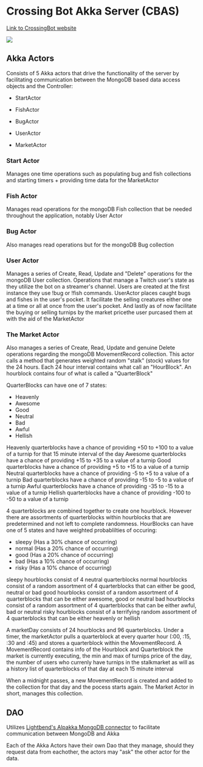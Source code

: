 # Crossing Bot Akka Server (CBAS)

[Link to CrossingBot website](https://www.crossingbot.com/)

![](https://cdn.discordapp.com/attachments/685583064885100568/719665723986804793/crossingbotv1.png)

## Akka Actors

Consists of 5 Akka actors that drive the functionality of the server by facilitating communication between the MongoDB based
data access objects and the Controller:

- StartActor

- FishActor

- BugActor

- UserActor

- MarketActor

### Start Actor

Manages one time operations such as populating bug and fish collections and starting timers + providing time data for the MarketActor

### Fish Actor

Manages read operations for the mongoDB Fish collection that be needed throughout the application, notably User Actor

### Bug Actor

Also manages read operations but for the mongoDB Bug collection

### User Actor

Manages a series of Create, Read, Update and "Delete" operations for the mongoDB User collection. Operations that manage a Twitch user's state as they utilize the bot on a streamer's channel.
Users are created at the first instance they use !bug or !fish commands. UserActor places caught bugs and fishes in the user's pocket. It facilitate the selling creatures either one at a time or all at once from the user's pocket. And lastly as of now facilitate the buying or selling turnips by the market pricethe user purcased them at with the aid of the MarketActor

### The Market Actor

Also manages a series of Create, Read, Update and genuine Delete operations regarding the mongoDB MovementRecord collection.
This actor calls a method that generates weighted random "stalk" (stock) values for the 24 hours. Each 24 hour interval contains what call an "HourBlock". An hourblock contains four of what is called a "QuarterBlock"

QuarterBlocks can have one of 7 states:

- Heavenly
- Awesome
- Good
- Neutral
- Bad
- Awful
- Hellish

Heavenly quarterblocks have a chance of providing +50 to +100 to a value of a turnip for that 15 minute interval of the day
Awesome quarterblocks have a chance of providing +15 to +35 to a value of a turnip
Good quarterblocks have a chance of providing +5 to +15 to a value of a turnip
Neutral quarterblocks have a chance of providing -5 to +5 to a value of a turnip
Bad quarterblocks have a chance of providing -15 to -5 to a value of a turnip
Awful quarterblocks have a chance of providing -35 to -15 to a value of a turnip
Hellish quarterblocks have a chance of providing -100 to -50 to a value of a turnip

4 quarterblocks are combined together to create one hourblock. However there are assortments of quarterblocks within hourblocks that are predetermined and not left to complete randomness. HourBlocks can have one of 5 states and have weighted probablilties of occuring:

- sleepy (Has a 30% chance of occurring)
- normal (Has a 20% chance of occurring)
- good (Has a 20% chance of occurring)
- bad (Has a 10% chance of occurring)
- risky (Has a 10% chance of occurring)

sleepy hourblocks consist of 4 neutral quarterblocks
normal hourblocks consist of a random assortment of 4 quarterblocks that can either be good, neutral or bad
good hourblocks consist of a random assortment of 4 quarterblocks that can be either awesome, good or neutral
bad hourblocks consist of a random assortment of 4 quarterblocks that can be either awful, bad or neutral
risky hourblocks consist of a terrifying random assortment of 4 quarterblocks that can be either heavenly or hellish

A marketDay consists of 24 hourblocks and 96 quarterblocks. Under a timer, the marketActor pulls a quarterblock at every quarter hour (:00, :15, :30 and :45) and stores a quarterblock within the MovementRecord. A MovementRecord contains info of the Hourblock and Quarterblock the market is currently executing, the min and max of turnips price of the day, the number of users who currenly have turnips in the stalkmarket as will as a history list of quarterblocks of that day at each 15 minute interval

When a midnight passes, a new MovementRecord is created and added to the collection for that day and the pocess starts again. The Market Actor in short, manages this collection.

## DAO

Utilizes [Lightbend's Alpakka MongoDB connector](https://doc.akka.io/docs/alpakka/current/mongodb.html "Alpakka Documentation for  MongoDB") to facilitate communication between MongoDB and Akka

Each of the Akka Actors have their own Dao that they manage, should they request data from eachother, the actors may "ask" the other actor for the data.
